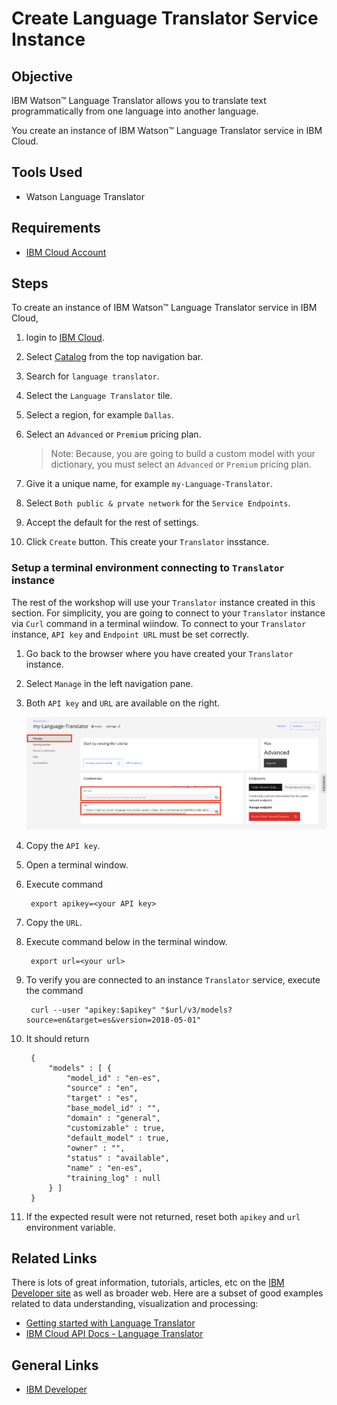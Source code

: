 # Create Language Translator Service Instance

## Objective

IBM Watson™ Language Translator allows you to translate text programmatically from one language into another language.

You create an instance of IBM Watson™ Language Translator service in IBM Cloud.

## Tools Used

* Watson Language Translator

## Requirements

* [IBM Cloud Account](https://cloud.ibm.com)

## Steps

To create an instance of IBM Watson™ Language Translator service in IBM Cloud,

1. login to [IBM Cloud](https://cloud.ibm.com).
2. Select [Catalog](https://cloud.ibm.com/catalog) from the top navigation bar.
3. Search for `language translator`.
4. Select the `Language Translator` tile.
5. Select a region, for example `Dallas`.
6. Select an `Advanced` or `Premium` pricing plan.

   > Note: Because, you are going to build a custom model with your dictionary, you must select an `Advanced` or `Premium` pricing plan.

7. Give it a unique name, for example `my-Language-Translator`.
8. Select `Both public & prvate network` for the `Service Endpoints`.
9. Accept the default for the rest of settings.
10. Click `Create` button. This create your `Translator` insstance.

### Setup a terminal environment connecting to `Translator` instance

The rest of the workshop will use your `Translator` instance created in this section. For simplicity, you are going to connect to your `Translator` instance via `Curl` command in a terminal wiindow. To connect to your `Translator` instance, `API key` and `Endpoint URL` must be set correctly.

1. Go back to the browser where you have created your `Translator` instance.
2. Select `Manage` in the left navigation pane.
3. Both `API key` and `URL` are available on the right.

   ![Translator service](.gitbook/assets/translator-service.png)

4. Copy the `API key`.
5. Open a terminal window.
6. Execute command

   ```text
    export apikey=<your API key>
   ```

7. Copy the `URL`.
8. Execute command below in the terminal window.

   ```text
    export url=<your url>
   ```

9. To verify you are connected to an instance `Translator` service, execute the command

   ```text
    curl --user "apikey:$apikey" "$url/v3/models?source=en&target=es&version=2018-05-01"
   ```

10. It should return

    ```text
     {
         "models" : [ {
             "model_id" : "en-es",
             "source" : "en",
             "target" : "es",
             "base_model_id" : "",
             "domain" : "general",
             "customizable" : true,
             "default_model" : true,
             "owner" : "",
             "status" : "available",
             "name" : "en-es",
             "training_log" : null
         } ]
     }
    ```

11. If the expected result were not returned, reset both `apikey` and `url` environment variable.

## Related Links

There is lots of great information, tutorials, articles, etc on the [IBM Developer site](https://developer.ibm.com) as well as broader web. Here are a subset of good examples related to data understanding, visualization and processing:

* [Getting started with Language Translator](https://cloud.ibm.com/docs/language-translator?topic=language-translator-gettingstarted)
* [IBM Cloud API Docs - Language Translator](https://cloud.ibm.com/apidocs/language-translator)

## General Links

* [IBM Developer](https://developer.ibm.com)

